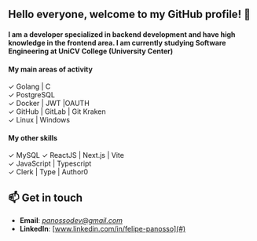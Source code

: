 ## Hello everyone, welcome to my GitHub profile! 👋  
#### I am a developer specialized in backend development and have high knowledge in the frontend area. I am currently studying Software Engineering at UniCV College (University Center)

#### My main areas of activity
✓ Golang | C  
✓ PostgreSQL  
✓ Docker | JWT |OAUTH  
✓ GitHub | GitLab | Git Kraken  
✓ Linux | Windows 

#### My other skills
✓ MySQL 
✓ ReactJS | Next.js | Vite  
✓ JavaScript | Typescript   
✓ Clerk | Type | Author0  

## 📫 Get in touch
- **Email**: *panossodev@gmail.com*  
- **LinkedIn**: [www.linkedin.com/in/felipe-panosso](#)
